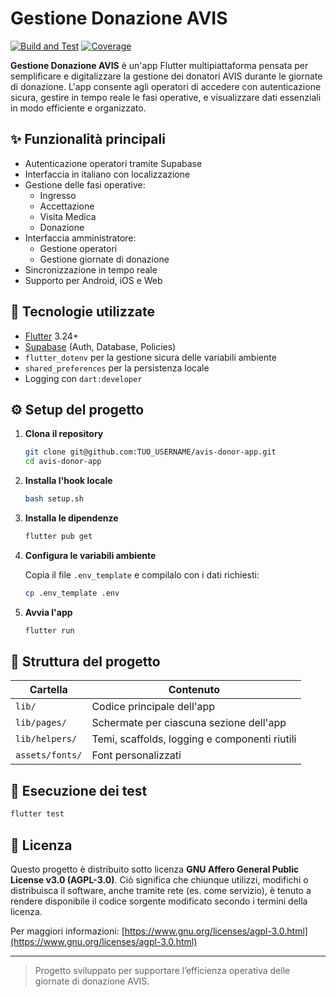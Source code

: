 # Gestione Donazione AVIS

[![Build and Test](https://github.com/Durigon-Diego/Gestione-Donazione-Avis/actions/workflows/flutter_test_and_badge.yml/badge.svg)](https://github.com/Durigon-Diego/Gestione-Donazione-Avis/actions/workflows/flutter_test_and_badge.yml)
[![Coverage](https://durigon-diego.github.io/Gestione-Donazione-Avis/coverage/20250430-020846-21907.svg)](https://durigon-diego.github.io/Gestione-Donazione-Avis/coverage/20250430-020846-21907/index.html) <!-- badge::coverage -->

**Gestione Donazione AVIS** è un'app Flutter multipiattaforma pensata per semplificare e digitalizzare la gestione dei donatori AVIS durante le giornate di donazione.
L'app consente agli operatori di accedere con autenticazione sicura, gestire in tempo reale le fasi operative, e visualizzare dati essenziali in modo efficiente e organizzato.

## ✨ Funzionalità principali

- Autenticazione operatori tramite Supabase
- Interfaccia in italiano con localizzazione
- Gestione delle fasi operative:
  - Ingresso
  - Accettazione
  - Visita Medica
  - Donazione
- Interfaccia amministratore:
  - Gestione operatori
  - Gestione giornate di donazione
- Sincronizzazione in tempo reale
- Supporto per Android, iOS e Web

## 🚀 Tecnologie utilizzate

- [Flutter](https://flutter.dev/) 3.24+
- [Supabase](https://supabase.com/) (Auth, Database, Policies)
- `flutter_dotenv` per la gestione sicura delle variabili ambiente
- `shared_preferences` per la persistenza locale
- Logging con `dart:developer`

## ⚙️ Setup del progetto

1. **Clona il repository**
   ```bash
   git clone git@github.com:TUO_USERNAME/avis-donor-app.git
   cd avis-donor-app
   ```

2. **Installa l'hook locale**
   ```bash
   bash setup.sh
   ```

3. **Installa le dipendenze**
   ```bash
   flutter pub get
   ```

4. **Configura le variabili ambiente**

   Copia il file `.env_template` e compilalo con i dati richiesti:

   ```bash
   cp .env_template .env
   ```

5. **Avvia l'app**
   ```bash
   flutter run
   ```

## 📁 Struttura del progetto

| Cartella           | Contenuto                                       |
|--------------------|-------------------------------------------------|
| `lib/`             | Codice principale dell'app                      |
| `lib/pages/`       | Schermate per ciascuna sezione dell'app         |
| `lib/helpers/`     | Temi, scaffolds, logging e componenti riutili   |
| `assets/fonts/`    | Font personalizzati                             |

## 🧪 Esecuzione dei test

```bash
flutter test
```

## 📝 Licenza

Questo progetto è distribuito sotto licenza **GNU Affero General Public License v3.0 (AGPL-3.0)**.
Ciò significa che chiunque utilizzi, modifichi o distribuisca il software, anche tramite rete (es. come servizio), è tenuto a rendere disponibile il codice sorgente modificato secondo i termini della licenza.

Per maggiori informazioni: [https://www.gnu.org/licenses/agpl-3.0.html](https://www.gnu.org/licenses/agpl-3.0.html)

---

> Progetto sviluppato per supportare l’efficienza operativa delle giornate di donazione AVIS.

